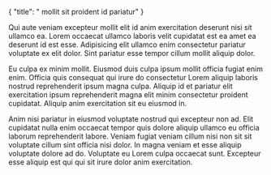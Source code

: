{
  "title": " mollit sit proident id pariatur"
}

Qui aute veniam excepteur mollit elit id anim exercitation deserunt nisi sit ullamco ea. Lorem occaecat ullamco laboris velit cupidatat est ea amet ea deserunt id est esse. Adipisicing elit ullamco enim consectetur pariatur voluptate ex elit dolor. Sint pariatur esse tempor cillum mollit aliquip dolor.

Eu culpa ex minim mollit. Eiusmod duis culpa ipsum mollit officia fugiat enim enim. Officia quis consequat qui irure do consectetur Lorem aliquip laboris nostrud reprehenderit ipsum magna culpa. Aliquip id et pariatur elit exercitation ipsum reprehenderit magna elit minim consectetur proident cupidatat. Aliquip anim exercitation sit eu eiusmod in.

Anim nisi pariatur in eiusmod voluptate nostrud qui excepteur non ad. Elit cupidatat nulla enim occaecat tempor quis dolore aliquip ullamco eu officia laborum reprehenderit labore. Veniam fugiat veniam cillum nisi non sit sit voluptate cillum sint officia nisi dolor. In magna veniam et esse aliquip voluptate dolore ad do. Voluptate eu Lorem culpa occaecat sunt. Excepteur esse aliquip est qui qui sit irure dolor anim exercitation.